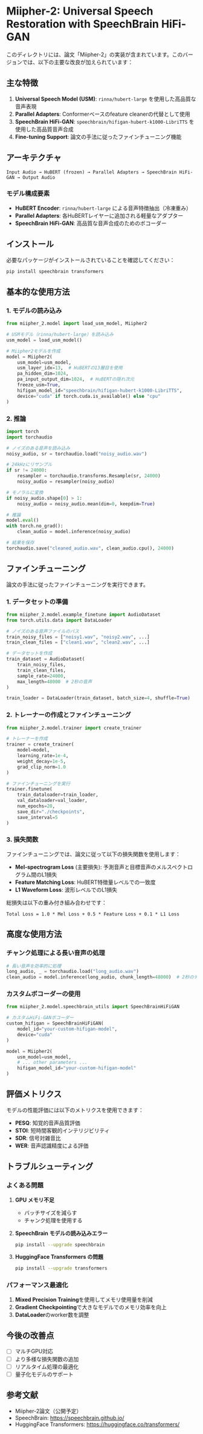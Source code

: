 # Miipher-2: Universal Speech Restoration with SpeechBrain HiFi-GAN

このディレクトリには、論文「Miipher-2」の実装が含まれています。このバージョンでは、以下の主要な改良が加えられています：

## 主な特徴

1. **Universal Speech Model (USM)**: `rinna/hubert-large` を使用した高品質な音声表現
2. **Parallel Adapters**: Conformerベースのfeature cleanerの代替として使用
3. **SpeechBrain HiFi-GAN**: `speechbrain/hifigan-hubert-k1000-LibriTTS` を使用した高品質音声合成
4. **Fine-tuning Support**: 論文の手法に従ったファインチューニング機能

## アーキテクチャ

```
Input Audio → HuBERT (frozen) → Parallel Adapters → SpeechBrain HiFi-GAN → Output Audio
```

### モデル構成要素

- **HuBERT Encoder**: `rinna/hubert-large` による音声特徴抽出（冷凍重み）
- **Parallel Adapters**: 各HuBERTレイヤーに追加される軽量なアダプター
- **SpeechBrain HiFi-GAN**: 高品質な音声合成のためのボコーダー

## インストール

必要なパッケージがインストールされていることを確認してください：

```bash
pip install speechbrain transformers
```

## 基本的な使用方法

### 1. モデルの読み込み

```python
from miipher_2.model import load_usm_model, Miipher2

# USMモデル（rinna/hubert-large）を読み込み
usm_model = load_usm_model()

# Miipher2モデルを作成
model = Miipher2(
    usm_model=usm_model,
    usm_layer_idx=13,  # HuBERTの13層目を使用
    pa_hidden_dim=1024,
    pa_input_output_dim=1024,  # HuBERTの隠れ次元
    freeze_usm=True,
    hifigan_model_id="speechbrain/hifigan-hubert-k1000-LibriTTS",
    device="cuda" if torch.cuda.is_available() else "cpu"
)
```

### 2. 推論

```python
import torch
import torchaudio

# ノイズのある音声を読み込み
noisy_audio, sr = torchaudio.load("noisy_audio.wav")

# 24kHzにリサンプル
if sr != 24000:
    resampler = torchaudio.transforms.Resample(sr, 24000)
    noisy_audio = resampler(noisy_audio)

# モノラルに変換
if noisy_audio.shape[0] > 1:
    noisy_audio = noisy_audio.mean(dim=0, keepdim=True)

# 推論
model.eval()
with torch.no_grad():
    clean_audio = model.inference(noisy_audio)

# 結果を保存
torchaudio.save("cleaned_audio.wav", clean_audio.cpu(), 24000)
```

## ファインチューニング

論文の手法に従ったファインチューニングを実行できます。

### 1. データセットの準備

```python
from miipher_2.model.example_finetune import AudioDataset
from torch.utils.data import DataLoader

# ノイズのある音声ファイルのパス
train_noisy_files = ["noisy1.wav", "noisy2.wav", ...]
train_clean_files = ["clean1.wav", "clean2.wav", ...]

# データセットを作成
train_dataset = AudioDataset(
    train_noisy_files,
    train_clean_files,
    sample_rate=24000,
    max_length=48000  # 2秒の音声
)

train_loader = DataLoader(train_dataset, batch_size=4, shuffle=True)
```

### 2. トレーナーの作成とファインチューニング

```python
from miipher_2.model.trainer import create_trainer

# トレーナーを作成
trainer = create_trainer(
    model=model,
    learning_rate=1e-4,
    weight_decay=1e-5,
    grad_clip_norm=1.0
)

# ファインチューニングを実行
trainer.finetune(
    train_dataloader=train_loader,
    val_dataloader=val_loader,
    num_epochs=20,
    save_dir="./checkpoints",
    save_interval=5
)
```

### 3. 損失関数

ファインチューニングでは、論文に従って以下の損失関数を使用します：

- **Mel-spectrogram Loss** (主要損失): 予測音声と目標音声のメルスペクトログラム間のL1損失
- **Feature Matching Loss**: HuBERT特徴量レベルでの一致度
- **L1 Waveform Loss**: 波形レベルでのL1損失

総損失は以下の重み付き組み合わせです：
```
Total Loss = 1.0 * Mel Loss + 0.5 * Feature Loss + 0.1 * L1 Loss
```

## 高度な使用方法

### チャンク処理による長い音声の処理

```python
# 長い音声を効率的に処理
long_audio, _ = torchaudio.load("long_audio.wav")
clean_audio = model.inference(long_audio, chunk_length=48000)  # 2秒のチャンク
```

### カスタムボコーダーの使用

```python
from miipher_2.model.speechbrain_utils import SpeechBrainHiFiGAN

# カスタムHiFi-GANボコーダー
custom_hifigan = SpeechBrainHiFiGAN(
    model_id="your-custom-hifigan-model",
    device="cuda"
)

model = Miipher2(
    usm_model=usm_model,
    # ... other parameters ...
    hifigan_model_id="your-custom-hifigan-model"
)
```

## 評価メトリクス

モデルの性能評価には以下のメトリクスを使用できます：

- **PESQ**: 知覚的音声品質評価
- **STOI**: 短時間客観的インテリジビリティ
- **SDR**: 信号対雑音比
- **WER**: 音声認識精度による評価

## トラブルシューティング

### よくある問題

1. **GPU メモリ不足**
   - バッチサイズを減らす
   - チャンク処理を使用する

2. **SpeechBrain モデルの読み込みエラー**
   ```bash
   pip install --upgrade speechbrain
   ```

3. **HuggingFace Transformers の問題**
   ```bash
   pip install --upgrade transformers
   ```

### パフォーマンス最適化

1. **Mixed Precision Training**を使用してメモリ使用量を削減
2. **Gradient Checkpointing**で大きなモデルでのメモリ効率を向上
3. **DataLoader**のworker数を調整

## 今後の改善点

- [ ] マルチGPU対応
- [ ] より多様な損失関数の追加
- [ ] リアルタイム処理の最適化
- [ ] 量子化モデルのサポート

## 参考文献

- Miipher-2論文（公開予定）
- SpeechBrain: https://speechbrain.github.io/
- HuggingFace Transformers: https://huggingface.co/transformers/
